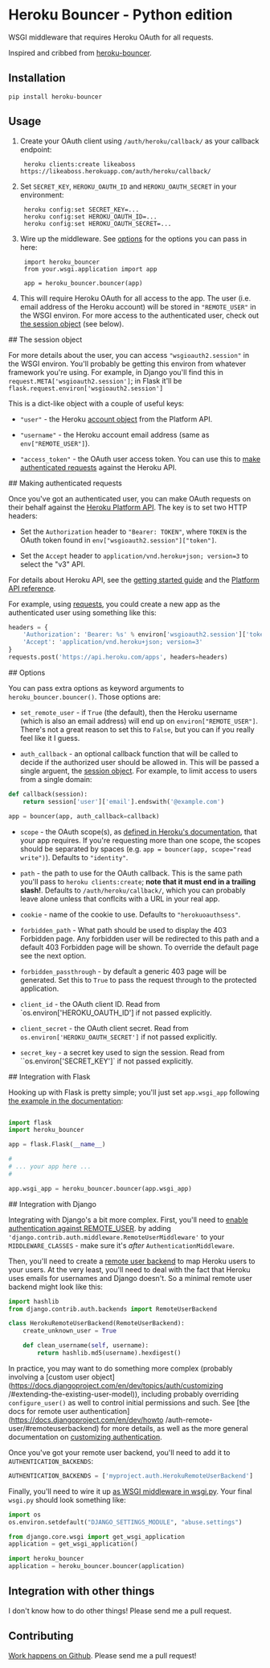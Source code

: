 # Heroku Bouncer - Python edition

WSGI middleware that requires Heroku OAuth for all requests.

Inspired and cribbed from [heroku-bouncer](https://github.com/heroku/heroku-bouncer).

## Installation

```
pip install heroku-bouncer
```

## Usage

1. Create your OAuth client using `/auth/heroku/callback/` as your callback
   endpoint:

        heroku clients:create likeaboss https://likeaboss.herokuapp.com/auth/heroku/callback/

2. Set `SECRET_KEY`, `HEROKU_OAUTH_ID` and `HEROKU_OAUTH_SECRET` in your environment:

        heroku config:set SECRET_KEY=...
        heroku config:set HEROKU_OAUTH_ID=...
        heroku config:set HEROKU_OAUTH_SECRET=...

3. Wire up the middleware. See [options](#options) for the options you can
   pass in here:

        import heroku_bouncer
        from your.wsgi.application import app

        app = heroku_bouncer.bouncer(app)

4. This will require Heroku OAuth for all access to the app. The user
   (i.e. email address of the Heroku account) will be stored in `"REMOTE_USER"`
   in the WSGI environ. For more access to the authenticated user, check
   out [the session object](#session) (see below).

<a name="session"/>
## The session object

For more details about the user, you can access `"wsgioauth2.session"` in the
WSGI environ. You'll probably be getting this environ from whatever framework
you're using. For example, in Django you'll find this in
`request.META['wsgioauth2.session']`; in Flask it'll be
`flask.request.environ['wsgioauth2.session']`

This is a dict-like object with a couple of useful keys:

* `"user"` - the Heroku 
  [account object](https://devcenter.heroku.com/articles/platform-api-reference#account) 
  from the Platform API.

* `"username"` - the Heroku account email address (same as `env["REMOTE_USER"]`).

* `"access_token"` - the OAuth user access token. You can use this to
  [make authenticated requests](#making-requests) against the Heroku API.

<a name="making-requests"/>
## Making authenticated requests

Once you've got an authenticated user, you can make OAuth requests on their
behalf against the [Heroku Platform API](https://devcenter.heroku.com/articles/platform-api-quickstart).
The key is to set two HTTP headers:

* Set the `Authorization` header to `"Bearer: TOKEN"`, where `TOKEN` is the
  OAuth token found in `env["wsgioauth2.session"]["token"]`.

* Set the `Accept` header to `application/vnd.heroku+json; version=3` to
  select the "v3" API.

For details about Heroku API, see the
[getting started guide](https://devcenter.heroku.com/articles/platform-api-quickstart)
and the [Platform API reference](https://devcenter.heroku.com/articles/platform-api-reference).

For example, using [requests](http://python-requests.org/), you could create
a new app as the authenticated user using something like this:

```python
headers = {
    'Authorization': 'Bearer: %s' % environ['wsgioauth2.session']['token'],
    'Accept': 'application/vnd.heroku+json; version=3'
}
requests.post('https://api.heroku.com/apps', headers=headers)
```

<a name="options"/>
## Options

You can pass extra options as keyword arguments to `heroku_bouncer.bouncer()`.
Those options are:

* `set_remote_user` - if `True` (the default), then the Heroku username
  (which is also an email address) will end up on `environ["REMOTE_USER"]`.
  There's not a great reason to set this to `False`, but you can if you
  really feel like it I guess.

* `auth_callback` - an optional callback function that will be called to decide
  if the authorized user should be allowed in. This will be passed a single
  arguent, the [session object](#session). For example, to limit access to
  users from a single domain:

```python
def callback(session):
    return session['user']['email'].endswith('@example.com')

app = bouncer(app, auth_callback=callback)
```

* `scope` - the OAuth scope(s), as [defined in Heroku's documentation](https://devcenter.heroku.com/articles/oauth#scopes),
  that your app requires. If you're requesting more than one scope, the scopes
  should be separated by spaces (e.g. `app = bouncer(app, scope="read write")`).
  Defaults to `"identity"`.

* `path` - the path to use for the OAuth callback. This is the same path you'll
  pass to `heroku clients:create`; **note that it must end in a trailing
  slash!**. Defaults to ``/auth/heroku/callback/``, which you can probably
  leave alone unless that conflcits with a URL in your real app.

* `cookie` - name of the cookie to use. Defaults to `"herokuoauthsess"`.

*  `forbidden_path` - What path should be used to display the 403 Forbidden
   page. Any forbidden user will be redirected to this path and a default 403
   Forbidden page will be shown. To override the default  page see the next
   option.

* `forbidden_passthrough` - by default a generic 403 page will be generated. Set
  this to `True` to pass the request through to the protected application.

* `client_id` - the OAuth client ID. Read from `os.environ['HEROKU_OAUTH_ID']
  if not passed explicitly.

* `client_secret` - the OAuth client secret. Read from
  `os.environ['HEROKU_OAUTH_SECRET']` if not passed explicitly.

* `secret_key` - a secret key used to sign the session. Read from
  ``os.environ['SECRET_KEY']` if not passed explicitly.

<a name="flask"/>
## Integration with Flask

Hooking up with Flask is pretty simple; you'll just set `app.wsgi_app` following
[the example in the documentation](http://flask.pocoo.org/docs/quickstart/#hooking-in-wsgi-middlewares):

```python

import flask
import heroku_bouncer

app = flask.Flask(__name__)

#
# ... your app here ...
#

app.wsgi_app = heroku_bouncer.bouncer(app.wsgi_app)
```

<a name="django"/>
## Integration with Django

Integrating with Django's a bit more complex. First, you'll need to
[enable authentication against REMOTE_USER](https://docs.djangoproject.com/en/dev/howto/auth-remote-user/).
by adding `'django.contrib.auth.middleware.RemoteUserMiddleware'`
   to your ``MIDDLEWARE_CLASSES`` - make sure it's *after*
   `AuthenticationMiddleware`.

Then, you'll need to create a [remote user backend](https://docs.djangoproject.com/en/dev/howto/auth-remote-user/#remoteuserbackend) to map Heroku users to your users. At the very least,
you'll need to deal with the fact that Heroku uses emails for usernames and
Django doesn't. So a minimal remote user backend might look like this:

```python
import hashlib
from django.contrib.auth.backends import RemoteUserBackend

class HerokuRemoteUserBackend(RemoteUserBackend):
    create_unknown_user = True

    def clean_username(self, username):
        return hashlib.md5(username).hexdigest()
```

In practice, you may want to do something more complex (probably involving a
[custom user object](https://docs.djangoproject.com/en/dev/topics/auth/customizing
/#extending-the-existing-user-model)), including probably overriding
`configure_user()` as well to control initial permissions and such. See [the
docs for remote user authentication](https://docs.djangoproject.com/en/dev/howto
/auth-remote-user/#remoteuserbackend) for more details, as well as the more
general documentation on [customizing authentication](https://docs.djangoproject.com/en/dev/topics/auth/customizing/).

Once you've got your remote user backend, you'll need to add it to
`AUTHENTICATION_BACKENDS`:

```python
AUTHENTICATION_BACKENDS = ['myproject.auth.HerokuRemoteUserBackend']
```

Finally, you'll need to wire it up [as WSGI middleware in wsgi.py](https://docs.djangoproject.com/en/dev/howto/deployment/wsgi/#applying-wsgi-middleware). Your final `wsgi.py` should look
something like:

```python
import os
os.environ.setdefault("DJANGO_SETTINGS_MODULE", "abuse.settings")

from django.core.wsgi import get_wsgi_application
application = get_wsgi_application()

import heroku_bouncer
application = heroku_bouncer.bouncer(application)
```

## Integration with other things

I don't know how to do other things! Please send me a pull request.

## Contributing

[Work happens on Github](http://github.com/heroku/heroku-bouncer-python).
Please send me a pull request!
